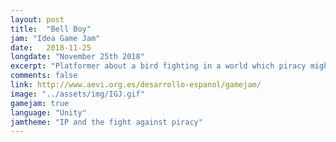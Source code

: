 ```yaml
---
layout: post
title:  "Bell Boy"
jam: "Idea Game Jam"
date:   2018-11-25
longdate: "November 25th 2018"
excerpt: "Platformer about a bird fighting in a world which piracy might kill."
comments: false
link: http://www.aevi.org.es/desarrollo-espanol/gamejam/
image: "../assets/img/IGJ.gif"
gamejam: true
language: "Unity"
jamtheme: "IP and the fight against piracy"
---
```


